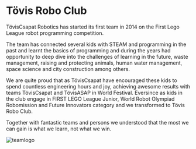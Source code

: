 # Tövis Robo Club
TövisCsapat Robotics has started its first team in 2014 on the First Lego League robot programming competition.

The team has connected several kids with STEAM and programming in the past and learnt the basics of programming and during the years had opportunity to deep dive into the challenges of learning in the future, waste management, raising and protecting animals, human water management, space science and city construction among others.

We are quite proud that as TövisCsapat have encouraged these kids to spend countless engineering hours and joy, achieving awesome results with teams TövisCsapat and TövisASAP in World Festival. Eversince as kids in the club engage in FIRST LEGO League Junior, World Robot Olympiad Robomission and Future Innovators category and we transformed to Tövis Robo Club.

Together with fantastic teams and persons we understood that the most we can gain is what we learn, not what we win.

![teamlogo](https://github.com/user-attachments/assets/f0700175-449e-441e-9d8d-119df0f67277)
